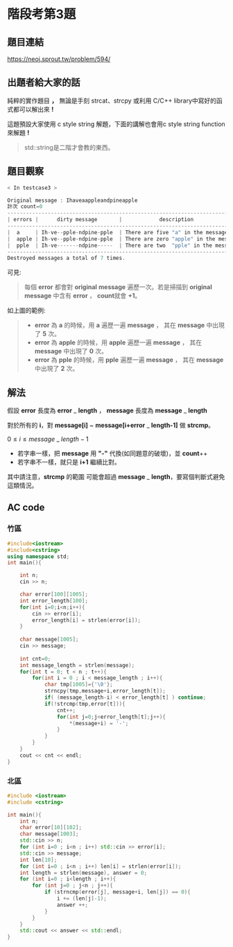 
# 階段考第3題

## 題目連結
https://neoj.sprout.tw/problem/594/

## 出題者給大家的話
純粹的實作題目 **，** 無論是手刻 strcat、strcpy 或利用 C/C++ library中寫好的函式都可以解出來 **!** 

這題預設大家使用 c style string 解題，下面的講解也會用c style string function 來解題 **!**

> std::string是二階才會教的東西。

## 題目觀察

```cpp
< In testcase3 > 

Original message : Ihaveaappleandpineapple
計次 count=0
-----------------------------------------------------------------------------
| errors |      dirty message       |            description                |
----------------------------------------------------------------------------|
|  a     | Ih-ve--pple-ndpine-pple  | There are five "a" in the message     |
|  apple | Ih-ve--pple-ndpine-pple  | There are zero "apple" in the message |
|  pple  | Ih-ve-------ndpine-----  | There are two  "pple" in the message  |
-----------------------------------------------------------------------------
Destroyed messages a total of 7 times.
```

可見:
> 每個 **error** 都會對 **original** **message** 遍歷一次。若是掃描到 **original** **message** 中含有 **error** ， **count**就會 **+1**。

如上圖的範例:
> * **error** 為 **a** 的時候，用 **a** 遍歷一遍 **message** ， 其在 **message** 中出現了 **5** 次。
> * **error** 為 **apple** 的時候，用 **apple** 遍歷一遍 **message** ， 其在 **message** 中出現了 **0** 次。
> * **error** 為 **pple** 的時候，用 **pple** 遍歷一遍 **message** ， 其在 **message** 中出現了 **2** 次。

## 解法

假設 **error** 長度為 **error** _ **length** ， **message** 長度為 **message** _ **length**

對於所有的 **i**，對 **message[i]** ~ **message[i+error** _ **length-1]** 做 **strcmp**。

$0\leq i \leq message$ _ $length-1$

* 若字串一樣，把 **message** 用 **"-"** 代換(如同題意的破壞)，並 **count**++
* 若字串不一樣，就只是 **i+1** 繼續比對。

其中請注意，**strcmp** 的範圍 可能會超過 **message** _ **length**，要寫個判斷式避免這類情況。

## AC code

### 竹區
```cpp
#include<iostream>
#include<cstring>
using namespace std;
int main(){

    int n;
    cin >> n;

    char error[100][1005];
    int error_length[100];
    for(int i=0;i<n;i++){
        cin >> error[i];    
        error_length[i] = strlen(error[i]);
    }
    
    char message[1005];
    cin >> message;
    
    int cnt=0;
    int message_length = strlen(message);
    for(int t = 0; t < n ; t++){
        for(int i = 0 ; i < message_length ; i++){
            char tmp[1005]={'\0'};
            strncpy(tmp,message+i,error_length[t]);
            if( (message_length-i) < error_length[t] ) continue;
            if(!strcmp(tmp,error[t])){
                cnt++;
                for(int j=0;j<error_length[t];j++){
                    *(message+i) = '-';
                }
            }
        }
    }
    cout << cnt << endl;
}
```
### 北區
```cpp
#include <iostream>
#include <cstring>

int main(){
    int n;
    char error[10][102];
    char message[1003];
    std::cin >> n;
    for (int i=0 ; i<n ; i++) std::cin >> error[i];
    std::cin >> message;
    int len[10];
    for (int i=0 ; i<n ; i++) len[i] = strlen(error[i]);
    int length = strlen(message), answer = 0;
    for (int i=0 ; i<length ; i++){
        for (int j=0 ; j<n ; j++){
            if (strncmp(error[j], message+i, len[j]) == 0){
                i += (len[j]-1);
                answer ++;
            }
        }
    }
    std::cout << answer << std::endl;
}
```